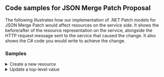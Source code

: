 ## Code samples for JSON Merge Patch Proposal

The following illustrates how our implementation of .NET Patch models for JSON Merge Patch would affect resources on the service side.
It shows the before/after of the resource representation on the service, alongside the HTTP request message sent to the service that caused the change.
It also shows the C# code you would write to achieve the change.

### Samples

<details>
	<summary>Create a new resource</summary>

```mermaid
sequenceDiagram
    participant client
    participant server
    Note left of client: "resource 1"
    client->>server: GET /doc HTTP/1.1
    Note right of client: <code>change <br> hi</code>
    Note right of server: "resource 2"
    server-->>client: HTTP/1.1 200
```

</details>

<details>
	<summary>Update a top-level value</summary>
</details>
